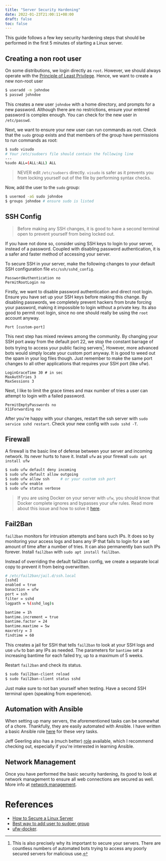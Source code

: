 ```yaml
---
title: "Server Security Hardening"
date: 2022-01-23T21:00:11+08:00
draft: false
toc: false
---
```


This guide follows a few key security hardening steps that should be performed
in the first 5 minutes of starting a Linux server.

## Creating a non root user

On some distributions, we login directly as `root`. However, we should always
operate with the [Principle of Least
Privilege](https://en.wikipedia.org/wiki/Principle_of_least_privilege). Hence,
we want to create a new non-root user

```bash
$ useradd -m johndoe
$ passwd johndoe
```

This creates a new user `johndoe` with a home directory, and prompts for a new
password. Although there are no restrictions, ensure your entered password is
complex enough. You can check for the new user in `/etc/passwd`.

Next, we want to ensure your new user can run commands as root. Check that the
`sudo` group exists and that members of the group have permissions to run
commands as root:

```bash
$ sudo visudo
# Your /etc/sudoers file should contain the following line
---
%sudo ALL=(ALL:ALL) ALL
```

>NEVER edit `/etc/sudoers` directly. `visudo` is safer as it prevents you from locking yourself
>out of the file by performing syntax checks.

Now, add the user to the `sudo` group:
```bash
$ usermod -aG sudo johndoe
$ groups johndoe # ensure sudo is listed
```

## SSH Config

>Before making any SSH changes, it is good to have a second terminal open to
>prevent yourself from being locked out.

If you have not done so, consider using SSH keys to login to your server,
instead of a password. Coupled with disabling password authentication, it is a
safer and faster method of accessing your server.

To secure SSH in your server, make the following changes to your default SSH
configuration file `etc/ssh/sshd_config`.

```
PasswordAuthentication no
PermitRootLogin no
```
Firstly, we want to disable password authentication and direct root login.
Ensure you have set up your SSH keys before making this change. By disabling
passwords, we completely prevent hackers from brute forcing your password,
making it impossible to login without a private key. Its also good to permit
root login, since no one should really be using the `root` account anyway.

```
Port [custom-port]
```
This next step has mixed reviews among the community. By changing your SSH port
away from the default port 22, we stop the constant barrage of bots trying to
access your public facing servers[^1]. However, more advanced bots would simply
locate your custom port anyway. It is good to weed out the spam in your log
files though. Just remember to make the same port changes to all other
applications that requires your SSH port (like ufw).

```
LoginGraceTime 30 # in sec
MaxAuthTries 3
MaxSessions 3
```
Next, I like to limit the grace times and max number of tries a user can attempt
to login with a failed password.

```
PermitEmptyPasswords no
X11Forwarding no
```

After you're happy with your changes, restart the ssh server with `sudo service
sshd restart`. Check your new config with `sudo sshd -T`.

## Firewall

 A firewall is the basic line of defense between your server and incoming
 network. Its never hurts to have it. Install `ufw` as your firewall `sudo apt
 install ufw`

```bash
$ sudo ufw default deny incoming
$ sudo ufw default allow outgoing
$ sudo ufw allow ssh     # or your custom ssh port
$ sudo ufw enable
$ sudo ufw status verbose
```

>If you are using Docker on your server with `ufw`, you should know that Docker
>complete ignores and bypasses your ufw rules. Read more about this issue and
>how to solve it [here](https://github.com/chaifeng/ufw-docker).

## Fail2Ban

`fail2ban` monitors for intrusion attempts and bans such IPs. It does so by
monitoring your access logs and bans any IP that fails to login for a set amount
of time after a number of tries. It can also permanently ban such IPs forever.
Install `fail2ban` with `sudo apt install fail2ban`.

Instead of overriding the default fail2ban config, we create a separate local
copy to prevent it from being overwritten.

```bash
# /etc/fail2ban/jail.d/ssh.local
[sshd]
enabled = true
banaction = ufw
port = ssh
filter = sshd
logpath = %(sshd_log)s

bantime = 1h
bantime.increment = true
bantime.factor = 24
bantime.maxtime = 5w
maxretry = 3
findtime = 60
```
This creates a jail for SSH that tells `fail2ban` to look at your SSH logs and
use `ufw` to ban any IPs as needed. The parameters for `bantime` set a
increasing bantime for each failed try, up to a maximum of 5 weeks.

Restart `fail2ban` and check its status.

```bash
$ sudo fail2ban-client reload
$ sudo fail2ban-client status sshd
```

Just make sure to not ban yourself when testing. Have a second SSH terminal
open (speaking from experience).

## Automation with Ansible

When setting up many servers, the aforementioned tasks can be somewhat of a
chore. Thankfully, they are easily automated with Ansible. I have written a basic
Ansible role
[here](https://github.com/kencx/lab/tree/master/playbooks/roles/security) for
these very tasks.

Jeff Geerling also has a (much better)
[role](https://github.com/geerlingguy/ansible-role-security) available, which I
recommend checking out, especially if you're interested in learning Ansible.

## Network Management
Once you have performed the basic security hardening, its good to look at
network management to ensure all web connections are secured as well. More info
at [network management](/notes/selfhosted/network-management).

# References
- [How to Secure a Linux Server](https://github.com/imthenachoman/How-To-Secure-A-Linux-Server)
- [Best way to add user to sudoer group](https://unix.stackexchange.com/questions/122087/what-is-the-best-way-to-add-a-user-to-the-sudoer-group)
- [ufw-docker](https://github.com/chaifeng/ufw-docker).

[^1]: This is also precisely why its important to secure your servers. There are
  countless numbers of automated bots trying to access any poorly secured
  servers for malicious use.
